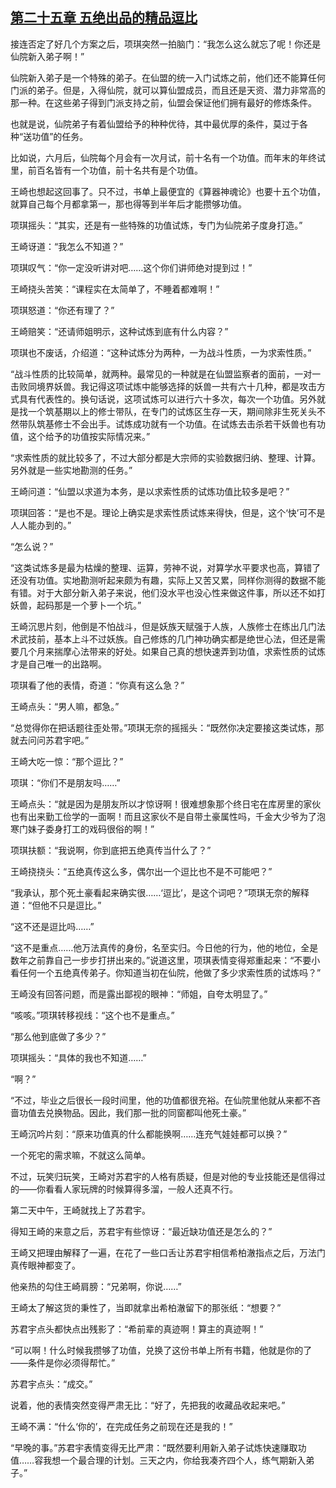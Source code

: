 ## [第二十五章 五绝出品的精品逗比](https://www.xxbiquge.com/11_11207/5463448.html)


  接连否定了好几个方案之后，项琪突然一拍脑门：“我怎么这么就忘了呢！你还是仙院新入弟子啊！”

  仙院新入弟子是一个特殊的弟子。在仙盟的统一入门试炼之前，他们还不能算任何门派的弟子。但是，入得仙院，就可以算仙盟成员，而且还是天资、潜力非常高的那一种。在这些弟子得到门派支持之前，仙盟会保证他们拥有最好的修炼条件。

  也就是说，仙院弟子有着仙盟给予的种种优待，其中最优厚的条件，莫过于各种“送功值”的任务。

  比如说，六月后，仙院每个月会有一次月试，前十名有一个功值。而年末的年终试里，前百名皆有一个功值，前十名共有是个功值。

  王崎也想起这回事了。只不过，书单上最便宜的《算器神魂论》也要十五个功值，就算自己每个月都拿第一，那也得等到半年后才能攒够功值。

  项琪摇头：“其实，还是有一些特殊的功值试炼，专门为仙院弟子度身打造。”

  王崎讶道：“我怎么不知道？”

  项琪叹气：“你一定没听讲对吧……这个你们讲师绝对提到过！”

  王崎挠头苦笑：“课程实在太简单了，不睡着都难啊！”

  项琪怒道：“你还有理了？”

  王崎赔笑：“还请师姐明示，这种试炼到底有什么内容？”

  项琪也不废话，介绍道：“这种试炼分为两种，一为战斗性质，一为求索性质。”

  “战斗性质的比较简单，就两种。最常见的一种就是在仙盟监察者的面前，一对一击败同境界妖兽。我记得这项试炼中能够选择的妖兽一共有六十几种，都是攻击方式具有代表性的。换句话说，这项试炼可以进行六十多次，每次一个功值。另外就是找一个筑基期以上的修士带队，在专门的试炼区生存一天，期间除非生死关头不然带队筑基修士不会出手。试炼成功就有一个功值。在试炼去击杀若干妖兽也有功值，这个给予的功值按实际情况来。”

  “求索性质的就比较多了，不过大部分都是大宗师的实验数据归纳、整理、计算。另外就是一些实地勘测的任务。”

  王崎问道：“仙盟以求道为本务，是以求索性质的试炼功值比较多是吧？”

  项琪回答：“是也不是。理论上确实是求索性质试炼来得快，但是，这个‘快’可不是人人能办到的。”

  “怎么说？”

  “这类试炼多是最为枯燥的整理、运算，劳神不说，对算学水平要求也高，算错了还没有功值。实地勘测听起来颇为有趣，实际上又苦又累，同样你测得的数据不能有错。对于大部分新入弟子来说，他们没水平也没心性来做这件事，所以还不如打妖兽，起码那是一个萝卜一个坑。”

  王崎沉思片刻，他倒是不怕战斗，但是妖族天赋强于人族，人族修士在练出几门法术武技前，基本上斗不过妖族。自己修炼的几门神功确实都是绝世心法，但还是需要几个月来揣摩心法带来的好处。如果自己真的想快速弄到功值，求索性质的试炼才是自己唯一的出路啊。

  项琪看了他的表情，奇道：“你真有这么急？”

  王崎点头：“男人嘛，都急。”

  “总觉得你在把话题往歪处带。”项琪无奈的摇摇头：“既然你决定要接这类试炼，那就去问问苏君宇吧。”

  王崎大吃一惊：“那个逗比？”

  项琪：“你们不是朋友吗……”

  王崎点头：“就是因为是朋友所以才惊讶啊！很难想象那个终日宅在库房里的家伙也有出来勤工俭学的一面啊！而且这家伙不是自带土豪属性吗，千金大少爷为了泡寒门妹子委身打工的戏码很俗的啊！”

  项琪扶额：“我说啊，你到底把五绝真传当什么了？”

  王崎挠挠头：“五绝真传这么多，偶尔出一个逗比也不是不可能吧？”

  “我承认，那个死土豪看起来确实很……‘逗比’，是这个词吧？”项琪无奈的解释道：“但他不只是逗比。”

  “这不还是逗比吗……”

  “这不是重点……他万法真传的身份，名至实归。今日他的行为，他的地位，全是数年之前靠自己一步步打拼出来的。”说道这里，项琪表情变得郑重起来：“不要小看任何一个五绝真传弟子。你知道当初在仙院，他做了多少求索性质的试炼吗？”

  王崎没有回答问题，而是露出鄙视的眼神：“师姐，自夸太明显了。”

  “咳咳。”项琪转移视线：“这个也不是重点。”

  “那么他到底做了多少？”

  项琪摇头：“具体的我也不知道……”

  “啊？”

  “不过，毕业之后很长一段时间里，他的功值都很充裕。在仙院里他就从来都不吝啬功值去兑换物品。因此，我们那一批的同窗都叫他死土豪。”

  王崎沉吟片刻：“原来功值真的什么都能换啊……连充气娃娃都可以换？”

  一个死宅的需求嘛，不就这么简单。

  不过，玩笑归玩笑，王崎对苏君宇的人格有质疑，但是对他的专业技能还是信得过的——你看看人家玩牌的时候算得多溜，一般人还真不行。

  第二天中午，王崎就找上了苏君宇。

  得知王崎的来意之后，苏君宇有些惊讶：“最近缺功值还是怎么的？”

  王崎又把理由解释了一遍，在花了一些口舌让苏君宇相信希柏澈指点之后，万法门真传眼神都变了。

  他亲热的勾住王崎肩膀：“兄弟啊，你说……”

  王崎太了解这货的秉性了，当即就拿出希柏澈留下的那张纸：“想要？”

  苏君宇点头都快点出残影了：“希前辈的真迹啊！算主的真迹啊！”

  “可以啊！什么时候我攒够了功值，兑换了这份书单上所有书籍，他就是你的了——条件是你必须得帮忙。”

  苏君宇点头：“成交。”

  说着，他的表情突然变得严肃无比：“好了，先把我的收藏品收起来吧。”

  王崎不满：“什么‘你的’，在完成任务之前现在还是我的！”

  “早晚的事。”苏君宇表情变得无比严肃：“既然要利用新入弟子试炼快速赚取功值……容我想一个最合理的计划。三天之内，你给我凑齐四个人，练气期新入弟子。”
